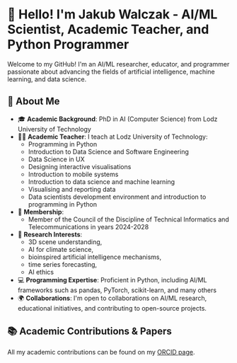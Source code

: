 # 👋 Hello! I'm Jakub Walczak - AI/ML Scientist, Academic Teacher, and Python Programmer

Welcome to my GitHub! I'm an AI/ML researcher, educator, and programmer passionate about advancing the fields of artificial intelligence, machine learning, and data science. 

## 🔬 About Me

- 🎓 **Academic Background**: PhD in AI (Computer Science) from Lodz University of Technology
- 🧑‍🏫 **Academic Teacher**: I teach at Lodz University of Technology:
  - Programming in Python
  - Introduction to Data Science and Software Engineering
  - Data Science in UX
  - Designing interactive visualisations
  - Introduction to mobile systems
  - Introduction to data science and machine learning
  - Visualising and reporting data
  - Data scientists development environment and introduction to programming in Python
- 👥 **Membership**:
  - Member of the Council of the Discipline of Technical Informatics and Telecommunications in years 2024-2028
- 🤖 **Research Interests**:
  - 3D scene understanding,
  - AI for climate science,
  - bioinspired artificial intelligence mechanisms,
  - time series forecasting,
  - AI ethics
- 💻 **Programming Expertise**: Proficient in Python, including AI/ML frameworks such as pandas, PyTorch, scikit-learn, and many others
- 🌍 **Collaborations**: I'm open to collaborations on AI/ML research, educational initiatives, and contributing to open-source projects.
  
## 📚 Academic Contributions & Papers
All my academic contributions can be found on my [ORCID page](https://orcid.org/0000-0002-5632-9484).


